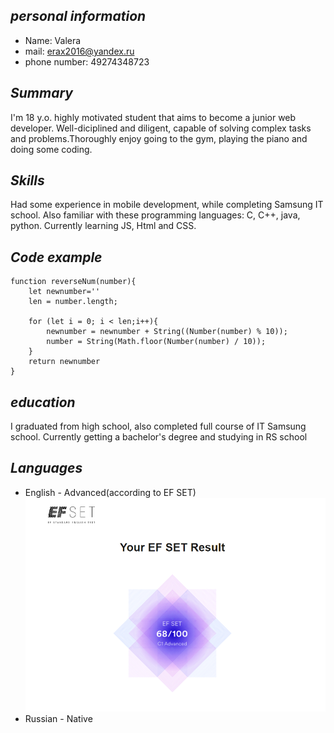 ## _personal information_

- Name: Valera
- mail: erax2016@yandex.ru
- phone number: 49274348723

## _Summary_

I'm 18 y.o. highly motivated student that aims to become a junior web developer. Well-diciplined and diligent, capable of solving complex tasks and problems.Thoroughly enjoy going to the gym, playing the piano and doing some coding.

## _Skills_

Had some experience in mobile development, while completing Samsung IT school. Also familiar with these programming languages: C, C++, java, python. Currently learning JS, Html and CSS.

## _Code example_

```
function reverseNum(number){
    let newnumber=''
    len = number.length;

    for (let i = 0; i < len;i++){
        newnumber = newnumber + String((Number(number) % 10));
        number = String(Math.floor(Number(number) / 10));
    }
    return newnumber
}
```

## _education_

I graduated from high school, also completed full course of IT Samsung school. Currently getting a bachelor's degree and studying in RS school

## _Languages_

- English - Advanced(according to EF SET) ![eng sertificate](image-1.png)
- Russian - Native
